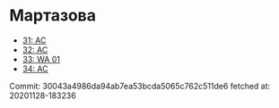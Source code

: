 # Мартазова
- [31: AC](31.md)
- [32: AC](32.md)
- [33: WA 01](33.md)
- [34: AC](34.md)

Commit: 30043a4986da94ab7ea53bcda5065c762c511de6
 fetched at: 20201128-183236
